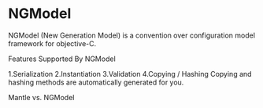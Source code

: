 NGModel
=======
NGModel (New Generation Model) is a convention over configuration model framework for objective-C.

Features Supported By NGModel

1.Serialization
2.Instantiation
3.Validation
4.Copying / Hashing
  Copying and hashing methods are automatically generated for you.

Mantle vs. NGModel

